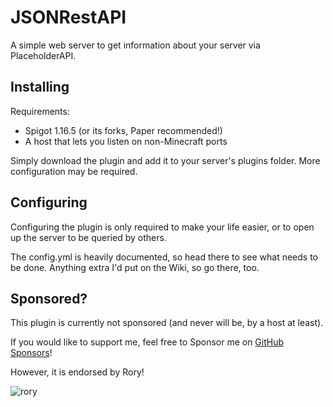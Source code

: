 # JSONRestAPI

A simple web server to get information about your server via PlaceholderAPI.

## Installing

Requirements:
- Spigot 1.16.5 (or its forks, Paper recommended!)
- A host that lets you listen on non-Minecraft ports

Simply download the plugin and add it to your server's plugins folder. More configuration may be required.

## Configuring

Configuring the plugin is only required to make your life easier, or to open up the server to be queried by others.

The config.yml is heavily documented, so head there to see what needs to be done. 
Anything extra I'd put on the Wiki, so go there, too.

## Sponsored?

This plugin is currently not sponsored (and never will be, by a host at least).

If you would like to support me, feel free to Sponsor me on [GitHub Sponsors](https://github.com/sponsors/Chew)!

However, it is endorsed by Rory!

![rory](https://img.rory.cat/vHbMH2d/BTOz-Kww-G-jpg.jpg)